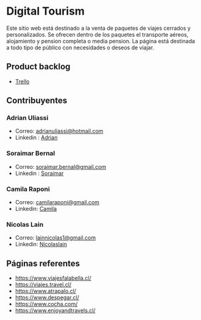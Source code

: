 # Digital Tourism
Este sitio web está destinado a la venta de paquetes de viajes cerrados y personalizados. Se ofrecen dentro de los paquetes el transporte aéreos, alojamiento y pension completa o media pension.
La página está destinada a todo tipo de público con necesidades o deseos de viajar.

## Product backlog
* [Trello](https://trello.com/b/34tGsZEu/grupo8)

## Contribuyentes
### Adrian Uliassi
* Correo: adrianuliassi@hotmail.com
* Linkedin : [Adrian](https://www.linkedin.com/in/adrian-uliassi/)

### Soraimar Bernal
* Correo: soraimar.bernal@gmail.com
* Linkedin : [Soraimar](https://www.linkedin.com/in/soraimar-bernal-abb72a166/)

### Camila Raponi
* Correo: camilaraponi@gmail.com
* Linkedin: [Camila](https://www.linkedin.com/in/camila-andrea-raponi-2738b61a2/)

### Nicolas Lain
* Correo: lainnicolas1@gmail.com
* Linkedin: [Nicolaslain](www.linkedin.com/in/nicolaslain)

## Páginas referentes
* https://www.viajesfalabella.cl/
* https://viajes.travel.cl/
* https://www.atrapalo.cl/
* https://www.despegar.cl/
* https://www.cocha.com/
* https://www.enjoyandtravels.cl/

